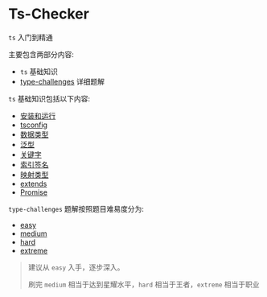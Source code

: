 # Ts-Checker

`ts` 入门到精通

主要包含两部分内容:

- `ts` 基础知识
- [type-challenges](https://github.com/type-challenges/type-challenges) 详细题解

`ts` 基础知识包括以下内容:

- [安装和运行](https://ts.lybenson.com/core/install-run)
- [tsconfig](https://ts.lybenson.com/core/tsconfig)
- [数据类型](https://ts.lybenson.com/core/type)
- [泛型](https://ts.lybenson.com/core/generics)
- [关键字](https://ts.lybenson.com/core/keywords)
- [索引签名](https://ts.lybenson.com/core/index-signature)
- [映射类型](https://ts.lybenson.com/core/mapped-types)
- [extends](https://ts.lybenson.com/core/extends)
- [Promise](https://ts.lybenson.com/core/promise)

`type-challenges` 题解按照题目难易度分为:

- [easy](https://ts.lybenson.com/category/%E9%A2%98%E8%A7%A3---easy)
- [medium](https://ts.lybenson.com/category/%E9%A2%98%E8%A7%A3---medium)
- [hard](https://ts.lybenson.com/category/%E9%A2%98%E8%A7%A3---hard)
- [extreme](https://ts.lybenson.com/category/%E9%A2%98%E8%A7%A3---extreme)

> 建议从 `easy` 入手，逐步深入。
>
> 刷完 `medium` 相当于达到星耀水平，`hard` 相当于王者，`extreme` 相当于职业
